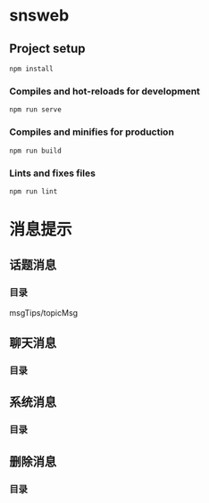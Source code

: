 # snsweb

## Project setup
```
npm install
```

### Compiles and hot-reloads for development
```
npm run serve
```

### Compiles and minifies for production
```
npm run build
```

### Lints and fixes files
```
npm run lint
```





# 消息提示

## 话题消息

### 目录

msgTips/topicMsg

## 聊天消息

### 目录

## 系统消息

### 目录

## 删除消息

### 目录